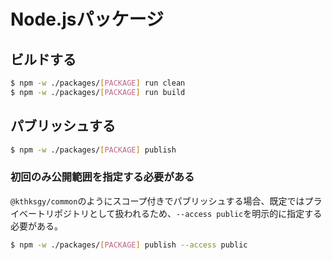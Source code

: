 # Node.jsパッケージ

## ビルドする

```bash
$ npm -w ./packages/[PACKAGE] run clean
$ npm -w ./packages/[PACKAGE] run build
```

## パブリッシュする

```bash
$ npm -w ./packages/[PACKAGE] publish
```

### 初回のみ公開範囲を指定する必要がある

`@kthksgy/common`のようにスコープ付きでパブリッシュする場合、既定ではプライベートリポジトリとして扱われるため、`--access public`を明示的に指定する必要がある。

```bash
$ npm -w ./packages/[PACKAGE] publish --access public
```
